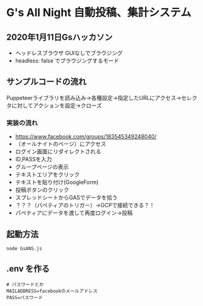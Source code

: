 # G's All Night 自動投稿、集計システム
## 2020年1月11日Gsハッカソン

- ヘッドレスブラウザ	GUIなしでブラウジング
- headless: false でブラウジングするモード
## サンプルコードの流れ
Puppeteerライブラリを読み込み→各種設定→指定したURLにアクセス→セレクタに対してアクションを設定→クローズ

### 実装の流れ
- https://www.facebook.com/groups/183545349248040/
- （オールナイトのページ）にアクセス
- 	ログイン画面にリダイレクトされる
- 	ID,PASSを入力
- 	グループページの表示
- 	テキストエリアをクリック
- 	テキストを貼り付け(GoogleForm)
- 	 投稿ボタンのクリック
- スプレッドシートからGASでデータを拾う
- ？？？（パペティアのトリガー）→GCPで接続できる？！
- パペティアにデータを渡して再度ログイン→投稿

## 起動方法
```
node GsANS.js
```

## .env を作る
```
# パスワードとか
MAILADDRESS=facebookのメールアドレス
PASS=パスワード
```
